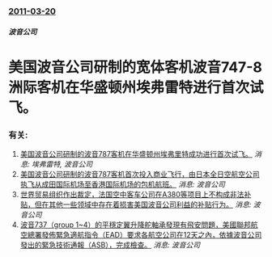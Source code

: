 ### [2011-03-20](/news/2011/03/20/index.md)

##### 波音公司
# 美国波音公司研制的宽体客机波音747-8洲际客机在华盛顿州埃弗雷特进行首次试飞。




### 有关:

1. [美国波音公司研制的波音787客机在华盛顿州埃弗里特成功进行首次试飞。](/zh/news/2009/12/15/美国波音公司研制的波音787客机在华盛顿州埃弗里特成功进行首次试飞.md) _消息: 埃弗雷特, 波音公司_
2. [美国波音公司研制的波音787客机首次投入商业飞行，由日本全日空航空公司执飞从成田国际机场至香港国际机场的包机航班。](/zh/news/2011/10/23/美国波音公司研制的波音787客机首次投入商业飞行-由日本全日空航空公司执飞从成田国际机场至香港国际机场的包机航班.md) _消息: 波音公司_
3. [世界贸易组织作出裁定，法国空中客车公司在A380等项目上不构成非法补贴，但在其他一些领域中存在着损害美国波音公司利益的补贴行为。](/zh/news/2011/05/18/世界贸易组织作出裁定-法国空中客车公司在A380等项目上不构成非法补贴-但在其他一些领域中存在着损害美国波音公司利益的补.md) _消息: 波音公司_
4. [ 波音737（group 1~4）的平穩定翼升降舵軸承發現有飛安問題，美國聯邦航空總署發佈緊急適航指令（EAD）要求各航空公司在12天之內，依據波音公司發出的緊急技術通報（ASB），完成檢查。](/zh/news/2010/03/12/波音737-group-1-4-的平穩定翼升降舵軸承發現有飛安問題-美國聯邦航空總署發佈緊急適航指令-EAD-要求各航.md) _消息: 波音公司_
